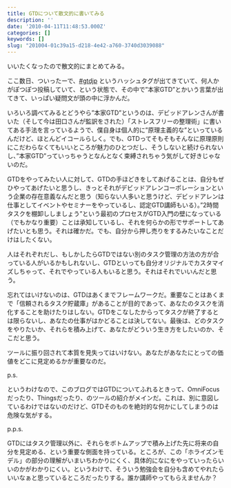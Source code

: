 ```yaml
---
title: GTDについて散文的に書いてみる
description: ''
date: '2010-04-11T11:48:53.000Z'
categories: []
keywords: []
slug: "201004-01c39a15-d218-4e42-a760-3740d3039088"
---
```

いいたくなったので散文的にまとめてみる。

ここ数日、ついったーで、[#gtdjp](http://search.twitter.com/search?lang=all&q=%23gtdjp) というハッシュタグが出てきていて、何人かがぽつぽつ投稿していて、という状態で、その中で”本家GTD”とかいう言葉が出てきて、いっぱい疑問文が頭の中に浮かんだ。

いろいろ調べてみるとどうやら”本家GTD”というのは、デビッドアレンさんが書いた（そして今は田口さんが監訳をされた）「ストレスフリーの整理術」に書いてある手法を言っているようで、僕自身は個人的に”原理主義的な”といっているんだけど、ほとんどイコールらしく。でも、GTDってそもそもそんなに原理原則にこだわらなくてもいいところが魅力のひとつだし、そうしないと続けられないし、”本家GTD”っていっちゃうとなんとなく束縛されちゃう気がして好きじゃないのだ。

GTDをやってみたい人に対して、GTDの手ほどきをしてあげることは、自分もぜひやってあげたいと思うし、きっとそれがデビッドアレンコーポレーションという企業の存在意義なんだと思う（知らない人多いと思うけど、デビッドアレンは仕事としてイベントやセミナーをやっているし、認定GTD講師もいる）。”2時間タスクを棚卸ししましょう”という最初のプロセスがGTD入門の壁になっている（でもかなり重要）ことは承知しているし、それを何らかの形でサポートしてあげたいとも思う。それは確かだ。でも、自分から押し売りをするみたいなことだけはしたくない。

人はそれぞれだし、もしかしたらGTDではない別のタスク管理の方法の方が合っている人がいるかもしれないし、GTDといっても自分オリジナルでカスタマイズしちゃって、それでやっている人もいると思う。それはそれでいいんだと思う。

忘れてはいけないのは、GTDはあくまでフレームワークだ。重要なことはあくまで「信頼されるタスク貯蔵庫」があることが目的であって、あなたのタスクを消化することを助けたりはしない。GTDをこなしたからってタスクが終了するとは限らないし、あなたの仕事がはかどることは決してない。最後は、どのタスクをやりたいか、それらを積み上げて、あなたがどういう生き方をしたいのか、そこだと思う。

ツールに振り回されて本質を見失ってはいけない。あなたがあなたにとっての価値をどこに見定めるかが重要なのだ。

p.s.  
  
というわけなので、このブログではGTDについてふれるときって、OmniFocusだったり、Thingsだったり、のツールの紹介がメインだ。これは、別に意図しているわけではないのだけど、GTDそのものを絶対的な何かにしてしまうのは危険な気がする。

p.p.s.  
  
GTDにはタスク管理以外に、それらをボトムアップで積み上げた先に将来の自分を見定める、という重要な側面を持っている。ところが、この「ホライズンモデル」の部分の理解がいまいちわかりにくく、具体的になにをやっていったらいいのかがわかりにくい。というわけで、そういう勉強会を自分も含めてやれたらいいなぁと思っているところだったりする。誰か講師やってもらえませんか？